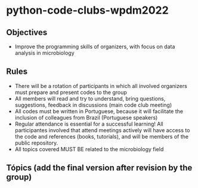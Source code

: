 # python-code-clubs-wpdm2022

## Objectives

 * Improve the programming skills of organizers, with focus on data analysis in microbiology

## Rules

 * There will be a rotation of participants in which all involved organizers must prepare and present codes to the group
 * All members will read and try to understand, bring questions, suggestions, feedback in discussions (main code club meeting)
 * All codes must be written in Portuguese, because it will facilitate the inclusion of colleagues from Brazil (Portuguese speakers)
 * Regular attendance is essential for a successful learning! All participantes involved that attend meetings actively will have access to the code and references (books, tutorials), and will be members of the public repository.
 * All topics covered MUST BE related to the microbiology field

## Tópics (add the final version after revision by the group)
